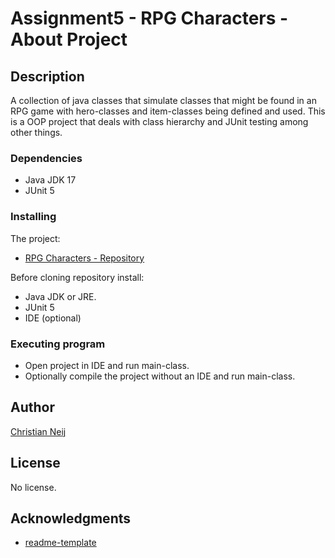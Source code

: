 # Assignment5 - RPG Characters - About Project
## Description
A collection of java classes that simulate classes that might be found in an RPG game with hero-classes and item-classes being defined and used. This is a OOP project that deals with class hierarchy and JUnit testing among other things.
### Dependencies
- Java JDK 17
- JUnit 5
### Installing
The project:
- [RPG Characters - Repository](https://github.com/Loathed94/rpg-characters-java-v2)

Before cloning repository install:
- Java JDK or JRE.
- JUnit 5
- IDE (optional)
### Executing program
- Open project in IDE and run main-class.
- Optionally compile the project without an IDE and run main-class.
## Author
[Christian Neij](https://github.com/Loathed94)
## License
No license.
## Acknowledgments
- [readme-template](https://gist.github.com/DomPizzie/7a5ff55ffa9081f2de27c315f5018afc)